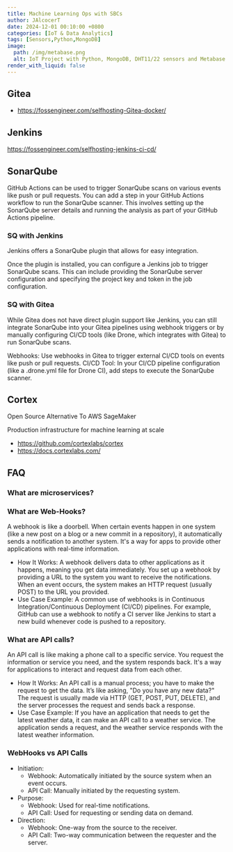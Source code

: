 ```yaml
---
title: Machine Learning Ops with SBCs
author: JAlcocerT
date: 2024-12-01 00:10:00 +0800
categories: [IoT & Data Analytics]
tags: [Sensors,Python,MongoDB]
image:
  path: /img/metabase.png
  alt: IoT Project with Python, MongoDB, DHT11/22 sensors and Metabase.
render_with_liquid: false
---
```





## Gitea

* <https://fossengineer.com/selfhosting-Gitea-docker/>

## Jenkins

<https://fossengineer.com/selfhosting-jenkins-ci-cd/>

## SonarQube

GitHub Actions can be used to trigger SonarQube scans on various events like push or pull requests.
You can add a step in your GitHub Actions workflow to run the SonarQube scanner. This involves setting up the SonarQube server details and running the analysis as part of your GitHub Actions pipeline.

### SQ with Jenkins

Jenkins offers a SonarQube plugin that allows for easy integration.

Once the plugin is installed, you can configure a Jenkins job to trigger SonarQube scans. This can include providing the SonarQube server configuration and specifying the project key and token in the job configuration.

### SQ with Gitea
While Gitea does not have direct plugin support like Jenkins, you can still integrate SonarQube into your Gitea pipelines using webhook triggers or by manually configuring CI/CD tools (like Drone, which integrates with Gitea) to run SonarQube scans.

Webhooks: Use webhooks in Gitea to trigger external CI/CD tools on events like push or pull requests.
CI/CD Tool: In your CI/CD pipeline configuration (like a .drone.yml file for Drone CI), add steps to execute the SonarQube scanner.


## Cortex

Open Source Alternative To AWS SageMaker

Production infrastructure for machine learning at scale


* <https://github.com/cortexlabs/cortex>
* <https://docs.cortexlabs.com/>




## FAQ

### What are microservices?

### What are Web-Hooks?

A webhook is like a doorbell. When certain events happen in one system (like a new post on a blog or a new commit in a repository), it automatically sends a notification to another system. It's a way for apps to provide other applications with real-time information.

* How It Works: A webhook delivers data to other applications as it happens, meaning you get data immediately. You set up a webhook by providing a URL to the system you want to receive the notifications. When an event occurs, the system makes an HTTP request (usually POST) to the URL you provided.
* Use Case Example: A common use of webhooks is in Continuous Integration/Continuous Deployment (CI/CD) pipelines. For example, GitHub can use a webhook to notify a CI server like Jenkins to start a new build whenever code is pushed to a repository.

### What are API calls?

An API call is like making a phone call to a specific service. You request the information or service you need, and the system responds back. It's a way for applications to interact and request data from each other.

* How It Works: An API call is a manual process; you have to make the request to get the data. It’s like asking, "Do you have any new data?" The request is usually made via HTTP (GET, POST, PUT, DELETE), and the server processes the request and sends back a response.
* Use Case Example: If you have an application that needs to get the latest weather data, it can make an API call to a weather service. The application sends a request, and the weather service responds with the latest weather information.

### WebHooks vs API Calls

* Initiation:
  * Webhook: Automatically initiated by the source system when an event occurs.
  * API Call: Manually initiated by the requesting system.
* Purpose:
  * Webhook: Used for real-time notifications.
  * API Call: Used for requesting or sending data on demand.
* Direction:
  * Webhook: One-way from the source to the receiver.
  * API Call: Two-way communication between the requester and the server.